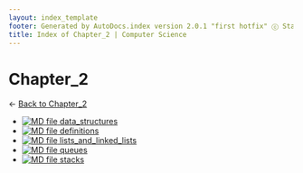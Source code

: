 ```yaml
---
layout: index_template
footer: Generated by AutoDocs.index version 2.0.1 "first hotfix" ⓒ Starwort, 2020
title: Index of Chapter_2 | Computer Science
---
```


# Chapter_2

← [Back to Chapter_2](..)

- [![MD file](https://img.icons8.com/windows/512/4a90e2/regular-document.png) data_structures](Paper_1/section_4/chapter_2/data_structures.md)
- [![MD file](https://img.icons8.com/windows/512/4a90e2/regular-document.png) definitions](Paper_1/section_4/chapter_2/definitions.md)
- [![MD file](https://img.icons8.com/windows/512/4a90e2/regular-document.png) lists_and_linked_lists](Paper_1/section_4/chapter_2/lists_and_linked_lists.md)
- [![MD file](https://img.icons8.com/windows/512/4a90e2/regular-document.png) queues](Paper_1/section_4/chapter_2/queues.md)
- [![MD file](https://img.icons8.com/windows/512/4a90e2/regular-document.png) stacks](Paper_1/section_4/chapter_2/stacks.md)
